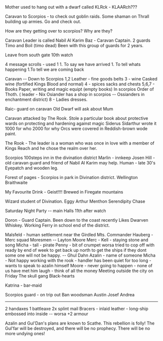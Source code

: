 Mother used to hang out with a dwarf called KLRck - KLAARch???

Caravan to Scorpios - to check out goblin raids. Some shaman on Thrall
building up armies. Go and check out.

How are they getting over to scorpios? Why are they?

Caravan Leader is called Nabil Al Karim Baz - Caravan Captain. 2 guards
Timo and Boil (timo dead) Been with this group of guards for 2 years.

Leave from south gate 10th watch

4 message scrolls - used 1 1. To say we have arrived 1. To tell whats
happening 1.To tell we are coming back

Caravan \-- Down to Scorpios 1,2 Leather - fine goods belts 3 - wine
Casked wine (fortified Kings Blood and normal) 4 - spices sacks and
chests 5,6,7 - Books Paper, writing and magic equipt (empty books) In
scorpios Order of Thoth. ( leader - Nix Osiander has a shop in scorpios
\-- Ossianders in enchantment district) 8 - Ladies dresses.

Raic- guard on caravan Old Dwarf will ask about Mum

Caravan attacked by The Rook. Stole a particular book about protective
wards on protecting and hardening against magic Siderus Sidarthur wrote
it 1000 for who 2000 for why Orcs were covered in Reddish-brown wode
paint.

The Rook - The leader is a woman who was once in love with a member of
Kings Reach and he chose the realm over her.

Scorpios 100steps inn in the divination district Marlin - innkeep Josen
Hill - old caravan guard and friend of Nabil Al Karim may help. Human -
late 30\'s Eyepatch and wooden leg.

Forest of pages - Scorpios in park in Divination district. Wellington
Braithwaite

My Favourite Drink - Geist!!!! Brewed in Firegate mountains

Wizard student of Divination. Eggy Arthur Menthon Serendipity Chase

Saturday Night Party \-- main Halls 11th after watch

Doron - Guard Captain. Been down to the coast recently Likes Dwarven
Whiskey. Working Ferry in school end of the district.

Malsfeld - human settlement near the Girdled Mts. Commander Hauberg -
Merc squad Moresmen \-- Layton Moore Merc - Kell - staying stone and
song Micha - tall - pirate Penny - bit of crumpet worsa tried to cop off
with ready by end of week to get back up north to get the ships if they
dont some one will not be happy. \-- Ghul Dahn Azalin - name of someone
Micha - Not happy working with the rook - handler has been quiet for too
long - wants to speak to azalin himself Moore - never going to happen -
none of us have met him laugh - think of all the money Meeting outside
the city on Friday The skull gang Black-hearts

Katrina - bar-maid

Scorpios guard - on trip out Ban woodsman Austin Josef Andrea

------------------------------------------------------------------------

2 handaxes 1 battleaxe 2x splint mail Bracers - inlaid leather -
long-ship embossed into inside \-- worsa +2 armour

Azalin and Gul\'Dan\'s plans are known to Scathe. This rebellion is
folly! The Gul\'far will be destroyed, and there will be no prophecy.
There will be no more undying ones!
